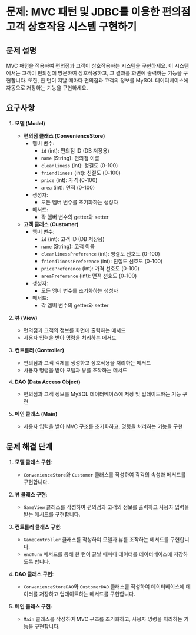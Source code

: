 # 문제: MVC 패턴 및 JDBC를 이용한 편의점 고객 상호작용 시스템 구현하기

## 문제 설명

MVC 패턴을 적용하여 편의점과 고객이 상호작용하는 시스템을 구현하세요. 이 시스템에서는 고객이 편의점에 방문하여 상호작용하고, 그 결과를 화면에 출력하는 기능을 구현합니다. 또한, 한 턴이 지날 때마다 편의점과 고객의 정보를 MySQL 데이터베이스에 자동으로 저장하는 기능을 구현하세요.

## 요구사항

1. **모델 (Model)**
   - **편의점 클래스 (ConvenienceStore)**
     - 멤버 변수:
       - `id` (int): 편의점 ID (DB 저장용)
       - `name` (String): 편의점 이름
       - `cleanliness` (int): 청결도 (0-100)
       - `friendliness` (int): 친절도 (0-100)
       - `price` (int): 가격 (0-100)
       - `area` (int): 면적 (0-100)
     - 생성자:
       - 모든 멤버 변수를 초기화하는 생성자
     - 메서드:
       - 각 멤버 변수의 getter와 setter
   - **고객 클래스 (Customer)**
     - 멤버 변수:
       - `id` (int): 고객 ID (DB 저장용)
       - `name` (String): 고객 이름
       - `cleanlinessPreference` (int): 청결도 선호도 (0-100)
       - `friendlinessPreference` (int): 친절도 선호도 (0-100)
       - `pricePreference` (int): 가격 선호도 (0-100)
       - `areaPreference` (int): 면적 선호도 (0-100)
     - 생성자:
       - 모든 멤버 변수를 초기화하는 생성자
     - 메서드:
       - 각 멤버 변수의 getter와 setter

2. **뷰 (View)**
   - 편의점과 고객의 정보를 화면에 출력하는 메서드
   - 사용자 입력을 받아 명령을 처리하는 메서드

3. **컨트롤러 (Controller)**
   - 편의점과 고객 객체를 생성하고 상호작용을 처리하는 메서드
   - 사용자 명령을 받아 모델과 뷰를 조작하는 메서드

4. **DAO (Data Access Object)**
   - 편의점과 고객 정보를 MySQL 데이터베이스에 저장 및 업데이트하는 기능 구현

5. **메인 클래스 (Main)**
   - 사용자 입력을 받아 MVC 구조를 초기화하고, 명령을 처리하는 기능을 구현

## 문제 해결 단계

1. **모델 클래스 구현**:
   - `ConvenienceStore`와 `Customer` 클래스를 작성하여 각각의 속성과 메서드를 구현합니다.

2. **뷰 클래스 구현**:
   - `GameView` 클래스를 작성하여 편의점과 고객의 정보를 출력하고 사용자 입력을 받는 메서드를 구현합니다.

3. **컨트롤러 클래스 구현**:
   - `GameController` 클래스를 작성하여 모델과 뷰를 조작하는 메서드를 구현합니다.
   - `endTurn` 메서드를 통해 한 턴이 끝날 때마다 데이터를 데이터베이스에 저장하도록 합니다.

4. **DAO 클래스 구현**:
   - `ConvenienceStoreDAO`와 `CustomerDAO` 클래스를 작성하여 데이터베이스에 데이터를 저장하고 업데이트하는 메서드를 구현합니다.

5. **메인 클래스 구현**:
   - `Main` 클래스를 작성하여 MVC 구조를 초기화하고, 사용자 명령을 처리하는 기능을 구현합니다.
